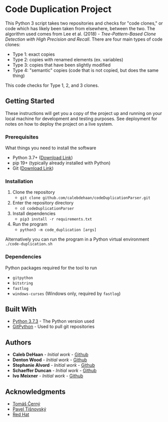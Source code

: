 # Code Duplication Project

This Python 3 script takes two repositories and checks for "code clones," or code which has likely been taken from elsewhere, between the two. The algorithm used comes from Lee et al. (2018) - *Tree-Pattern-Based Clone Detection with High Precision and Recall*. There are four main types of code clones:

- Type 1: exact copies
- Type 2: copies with renamed elements (ex. variables)
- Type 3: copies that have been slightly modified
- Type 4: "semantic" copies (code that is not copied, but does the same thing)

This code checks for Type 1, 2, and 3 clones.

## Getting Started

These instructions will get you a copy of the project up and running on your local machine for development and testing purposes. See deployment for notes on how to deploy the project on a live system.

### Prerequisites

What things you need to install the software

- Python 3.7+ ([Download Link](https://www.python.org/downloads/))
- pip 19+ (typically already installed with Python)
- Git ([Download Link](https://git-scm.com/downloads))

### Installation

1. Clone the repository
   - `git clone github.com/calebdehaan/codeDuplicationParser.git`
2. Enter the repository directory
   - `cd codeDuplicationParser`
3. Install dependencies
   - `pip3 install -r requirements.txt`
4. Run the program
   - `python3 -m code_duplication [args]`

Alternatively you can run the program in a Python virtual environment
`./code-duplication.sh`

### Dependencies

Python packages required for the tool to run

- `gitpython`
- `bitstring`
- `fastlog`
- `windows-curses` (Windows only, required by `fastlog`)

## Built With

- [Python 3.7.3](https://www.python.org/downloads/release/python-373/) - The Python version used
- [GitPython](https://gitpython.readthedocs.io/en/stable/) - Used to pull git repositories

## Authors

- **Caleb DeHaan** - *Initial work* - [Github](https://github.com/calebdehaan)
- **Denton Wood** - *Initial work* - [Github](https://github.com/dentonmwood)
- **Stephanie Alvord** - *Initial work* - [Github](https://github.com/ST3PHANI3)
- **Schaeffer Duncan** - *Initial work* - [Github](https://github.com/SchaefferDuncan)
- **Ivo Meixner** - *Initial work* - [Github](https://github.com/natiiix)

## Acknowledgments

- [Tomáš Černý](https://cs.baylor.edu/~cerny/)
- [Pavel Tišnovský](https://github.com/tisnik)
- [Red Hat](https://www.redhat.com/en)

